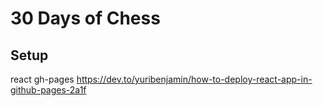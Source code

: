 # 30 Days of Chess

## Setup

react gh-pages https://dev.to/yuribenjamin/how-to-deploy-react-app-in-github-pages-2a1f